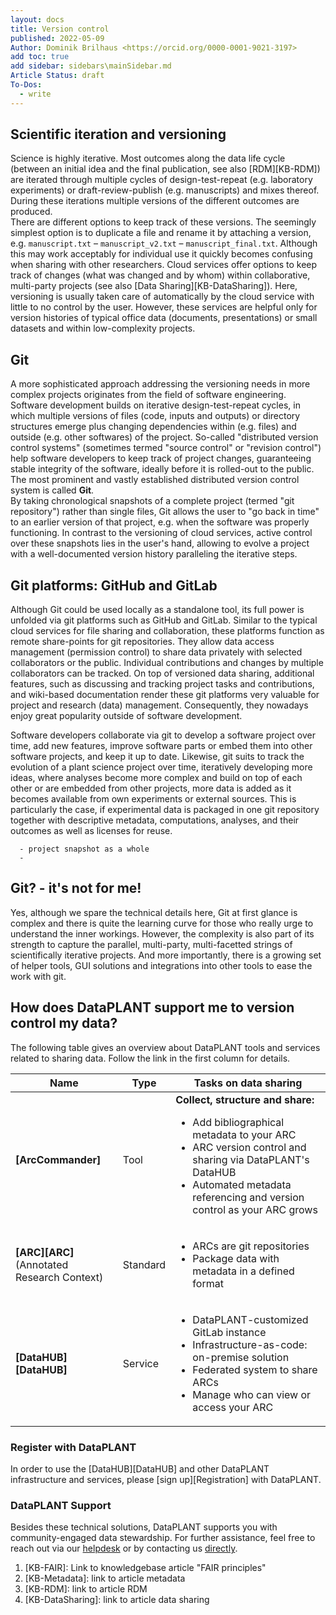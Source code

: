 ```yaml
---
layout: docs
title: Version control
published: 2022-05-09
Author: Dominik Brilhaus <https://orcid.org/0000-0001-9021-3197>
add toc: true
add sidebar: sidebars\mainSidebar.md
Article Status: draft
To-Dos:
  - write
---
```



<!-- 
# export all .md files in current dir to .docx via pandoc 
for f in *.md; do pandoc -s -o "${f%.md}.docx" "$f"; done
-->

<!-- # Version control

- [Scientific iteration and versioning](#scientific-iteration-and-versioning)
- [Git](#git)
- [Git platforms: GitHub and GitLab](#git-platforms-github-and-gitlab)
- [Git? - it's not for me!](#git---its-not-for-me)
- [How does DataPLANT support me to version control my data?](#how-does-dataplant-support-me-to-version-control-my-data)
  - [Register with DataPLANT](#register-with-dataplant)
  - [DataPLANT Support](#dataplant-support) -->

## Scientific iteration and versioning

Science is highly iterative. Most outcomes along the data life cycle (between an initial idea and the final publication, see also [RDM][KB-RDM]) are iterated through multiple cycles of design-test-repeat (e.g. laboratory experiments) or draft-review-publish (e.g. manuscripts) and mixes thereof. During these iterations multiple versions of the different outcomes are produced.  
There are different options to keep track of these versions. The seemingly simplest option is to duplicate a file and rename it by attaching a version, e.g. `manuscript.txt` &ndash; `manuscript_v2.txt` &ndash; `manuscript_final.txt`. Although this may work acceptably for individual use it quickly becomes confusing when sharing with other researchers. Cloud services offer options to keep track of changes (what was changed and by whom) within collaborative, multi-party projects (see also [Data Sharing][KB-DataSharing]). Here, versioning is usually taken care of automatically by the cloud service with little to no control by the user. However, these services are helpful only for version histories of typical office data (documents, presentations) or small datasets and within low-complexity projects.

## Git

A more sophisticated approach addressing the versioning needs in more complex projects originates from the field of software engineering. Software development builds on iterative design-test-repeat cycles, in which multiple versions of files (code, inputs and outputs) or directory structures emerge plus changing dependencies within (e.g. files) and outside (e.g. other softwares) of the project. So-called "distributed version control systems" (sometimes termed "source control" or "revision control") help software developers to keep track of project changes, guaranteeing stable integrity of the software, ideally before it is rolled-out to the public. The most prominent and vastly established distributed version control system is called **Git**.  
By taking chronological snapshots of a complete project (termed "git repository") rather than single files, Git allows the user to "go back in time" to an earlier version of that project, e.g. when the software was properly functioning. In contrast to the versioning of cloud services, active control over these snapshots lies in the user's hand, allowing to evolve a project with a well-documented version history paralleling the iterative steps.

## Git platforms: GitHub and GitLab

Although Git could be used locally as a standalone tool, its full power is unfolded via git platforms such as GitHub and GitLab. Similar to the typical cloud services for file sharing and collaboration, these platforms function as remote share-points for git repositories. They allow data access management (permission control) to share data privately with selected collaborators or the public. Individual contributions and changes by multiple collaborators can be tracked. On top of versioned data sharing, additional features, such as discussing and tracking project tasks and contributions, and wiki-based documentation render these git platforms very valuable for project and research (data) management. Consequently, they nowadays enjoy great popularity outside of software development.

Software developers collaborate via git to develop a software project over time, add new features, improve software parts or embed them into other software projects, and keep it up to date.
Likewise, git suits to track the evolution of a plant science project over time, iteratively developing more ideas, where analyses become more complex and build on top of each other or are embedded from other projects, more data is added as it becomes available from own experiments or external sources. This is particularly the case, if experimental data is packaged in one git repository together with descriptive metadata, computations, analyses, and their outcomes as well as licenses for reuse.

```missing
  - project snapshot as a whole
  - 
```

## Git? - it's not for me!

Yes, although we spare the technical details here, Git at first glance is complex and there is quite the learning curve for those who really urge to understand the inner workings. However, the complexity is also part of its strength to capture the parallel, multi-party, multi-facetted strings of scientifically iterative projects. And more importantly, there is a growing set of helper tools, GUI solutions and integrations into other tools to ease the work with git.

## How does DataPLANT support me to version control my data?

The following table gives an overview about DataPLANT tools and services related to sharing data. Follow the link in the first column for details.

Name | Type | Tasks on data sharing
----------------|-----------|------------------
**[ArcCommander]** | Tool | **Collect, structure and share:** <ul><li>Add bibliographical metadata to your ARC</li><li>ARC version control and sharing via DataPLANT's DataHUB</li><li>Automated metadata referencing and version control as your ARC grows</li></ul>
**[ARC][ARC]**  <br> (Annotated Research Context) | Standard | <ul><li>ARCs are git repositories</li><li>Package data with metadata in a defined format</li></ul>
**[DataHUB][DataHUB]** | Service | <ul><li>DataPLANT-customized GitLab instance</li><li>Infrastructure-as-code: on-premise solution</li><li>Federated system to share ARCs</li><li>Manage who can view or access your ARC</li></ul>

### Register with DataPLANT

In order to use the [DataHUB][DataHUB] and other DataPLANT infrastructure and services, please [sign up][Registration] with DataPLANT.  

### DataPLANT Support

Besides these technical solutions, DataPLANT supports you with community-engaged data stewardship. For further assistance, feel free to reach out via our [helpdesk](https://support.nfdi4plants.org) or by contacting us <a href="mailto:dataplant@uni-kl.de?subject=DataPLANT%20Version%20Control">directly</a>.

<div style="page-break-after: always;"></div>


<!-- Knowledgebase Cross-references -->

1. [KB-FAIR]: Link to knowledgebase article "FAIR principles"
1. [KB-Metadata]: link to article metadata
1. [KB-RDM]: link to article RDM
1. [KB-DataSharing]: link to article data sharing



<!-- 
- good for
  - typical office data, documents, presentations, small datasets
  - low-complexity projects
- not so good for
  - big data
  - code 



- well-documented version history of the complete project
  - Take chronological snapshots of your (code) work
  - allows you to go "back in time" to a snapshot
    - not just based on a single file

  - -->

<!-- 
- becomes increasingly famous for project and research (data) management
  - project management cycle: plan-do-check-(re)act  
  - track changes
  - track and assign tasks (issues)
  - track contributions (issues, commits, discussions)
  - collect meeting minutes -->

<!-- i.e. local git repositories are synchronized to a remote server and  -->


<!-- - group of developers come together



<!-- 
- add feature here, improve a part of the software there
- embed a piece of code into another software -->

<!-- - analogously: plant science projects grow,
  - 
  - more data 
  - parallel, multi-facetted strings where over time data, analyses and their results are contributed from various sources and by various people
-->

<!-- 

- I'm not a coder
- I don't have big data
- and this sounds all too complicated

- yes, it is.
- git's little helpers
  - GUI solutions and integrations into other tools that ease working with git 

 -->
  
